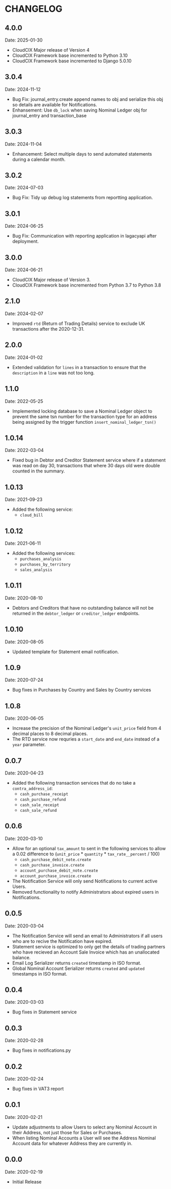 # CHANGELOG

## 4.0.0
Date: 2025-01-30

- CloudCIX Major release of Version 4
- CloudCIX Framework base incremented to Python 3.10
- CloudCIX Framework base incremented to Django 5.0.10

## 3.0.4
Date: 2024-11-12

- Bug Fix: journal_entry.create append names to obj and serialize this obj so details are available for Notifications.
- Enhansement: Use `db_lock` when saving Nominal Ledger obj for journal_entry and transaction_base

## 3.0.3
Date: 2024-11-04

- Enhancement: Select multiple days to send automated statements during a calendar month.

## 3.0.2
Date: 2024-07-03

- Bug Fix: Tidy up debug log statements from reportting application.

## 3.0.1
Date: 2024-06-25

- Bug Fix: Communication with reporting application in lagacyapi after deployment.


## 3.0.0
Date: 2024-06-21

- CloudCIX Major release of Version 3.
- CloudCIX Framework base incremented from Python 3.7 to Python 3.8

## 2.1.0
Date: 2024-02-07

- Improved `rtd` (Return of Trading Details) service to exclude UK transactions after the 2020-12-31.

## 2.0.0
Date: 2024-01-02

- Extended validation for ``lines`` in a transaction to ensure that the ``description`` in a ``line`` was not too long.

## 1.1.0
Date: 2022-05-25

- Implemented locking database to save a Nominal Ledger object to prevent the same tsn number for the transaction type 
  for an address being assigned by the trigger function `insert_nominal_ledger_tsn()`

## 1.0.14
Date: 2022-03-04

- Fixed bug in Debtor and Creditor Statement service where if a statement was read on day 30, transactions that 
  where 30 days old were double counted in the summary.

## 1.0.13
Date: 2021-09-23

- Added the following service:
  - `cloud_bill`

## 1.0.12
Date: 2021-06-11

- Added the following services:
  - `purchases_analysis`
  - `purchases_by_territory`
  - `sales_analysis`

## 1.0.11
Date: 2020-08-10

- Debtors and Creditors that have no outstanding balance will not be returned in the `debtor_ledger` or 
  `creditor_ledger` endpoints.

## 1.0.10
Date: 2020-08-05

- Updated template for Statement email notification.

## 1.0.9
Date: 2020-07-24

- Bug fixes in Purchases by Country and Sales by Country services

## 1.0.8 
Date: 2020-06-05

   - Increase the precision of the Nominal Ledger's `unit_price` field from 4 decimal places to 8 decimal places.
   - The RTD service now requries a `start_date` and `end_date` instead of a `year` parameter.

## 0.0.7
Date: 2020-04-23

-  Added the following transaction services that do no take a `contra_address_id`:
   - `cash_purchase_receipt`
   - `cash_purchase_refund`
   - `cash_sale_receipt`
   - `cash_sale_refund`

## 0.0.6
Date: 2020-03-10

-  Allow for an optional `tax_amount` to sent in the following services to allow a 0.02 difference to 
   (`unit_price` * `quantity` * `tax_rate__percent` / 100)
   - `cash_purchase_debit_note.create`
   - `cash_purchase_invoice.create`
   - `account_purchase_debit_note.create`
   - `account_purchase_invoice.create`
- The Notification Service will only send Notifications to current active Users.
- Removed functionality to notify Administrators about expired users in Notifications.

## 0.0.5
Date: 2020-03-04

- The Notification Service will send an email to Administrators if all users who are to recive the Notification
  have expired.
- Statement service is optimized to only get the details of trading partners who have recieved an Account Sale
  Invoice which has an unallocated balance.
- Email Log Serializer returns `created` timestamp in ISO format.
- Global Nominal Account Serializer returns `created` and `updated` timestamps in ISO format.

## 0.0.4
Date: 2020-03-03

- Bug fixes in Statement service

## 0.0.3
Date: 2020-02-28

- Bug fixes in notifications.py

## 0.0.2
Date: 2020-02-24

- Bug fixes in VAT3 report

## 0.0.1
Date: 2020-02-21

- Update adjustments to allow Users to select any Nominal Account in their Address, not just those for Sales or
  Purchases.
- When listing Nominal Accounts a User will see the Address Nominal Account data for whatever Address they are
  currently in.

## 0.0.0
Date: 2020-02-19

- Initial Release
